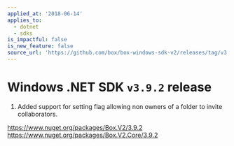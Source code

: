 ```yaml
---
applied_at: '2018-06-14'
applies_to:
  - dotnet
  - sdks
is_impactful: false
is_new_feature: false
source_url: 'https://github.com/box/box-windows-sdk-v2/releases/tag/v3.9.2'
---
```


# Windows .NET SDK `v3.9.2` release

1. Added support for setting flag allowing non owners of a folder to invite collaborators. 

https://www.nuget.org/packages/Box.V2/3.9.2
https://www.nuget.org/packages/Box.V2.Core/3.9.2

